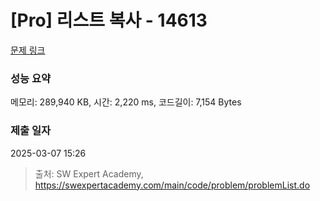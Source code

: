 # [Pro] 리스트 복사 - 14613 

[문제 링크](https://swexpertacademy.com/main/code/problem/problemDetail.do?contestProbId=AYH1-r36rTMDFATO) 

### 성능 요약

메모리: 289,940 KB, 시간: 2,220 ms, 코드길이: 7,154 Bytes

### 제출 일자

2025-03-07 15:26



> 출처: SW Expert Academy, https://swexpertacademy.com/main/code/problem/problemList.do